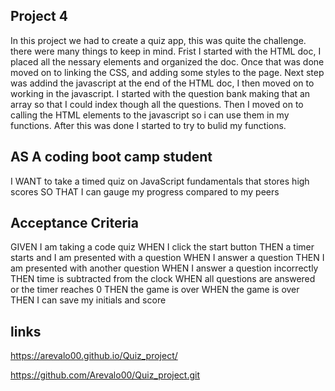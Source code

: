 ## Project 4 

In this project we had to create a quiz app, this was quite the challenge. there were many things to keep in mind. Frist I started with the HTML doc, I placed all the nessary elements and organized the doc. Once that was done moved on to linking the CSS, and adding some styles to the page. Next step was addind the javascript at the end of the HTML doc, I then moved on to working in the javascript. I started with the question bank making that an array so that I could index though all the questions. Then I moved on to calling the HTML elements to the javascript so i can use them in my functions. After this was done I started to try to bulid my functions. 


## AS A coding boot camp student

I WANT to take a timed quiz on JavaScript fundamentals that stores high scores
SO THAT I can gauge my progress compared to my peers


## Acceptance Criteria

GIVEN I am taking a code quiz
WHEN I click the start button
THEN a timer starts and I am presented with a question
WHEN I answer a question
THEN I am presented with another question
WHEN I answer a question incorrectly
THEN time is subtracted from the clock
WHEN all questions are answered or the timer reaches 0
THEN the game is over
WHEN the game is over
THEN I can save my initials and score

## links 
https://arevalo00.github.io/Quiz_project/

https://github.com/Arevalo00/Quiz_project.git









